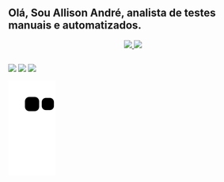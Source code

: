 ## Olá, Sou Allison André, analista de testes manuais e automatizados.
<div align="center">
  <a href="https://github.com/allison-alves">
  <img height="180em" src="https://github-readme-stats.vercel.app/api?username=allison-alves&show_icons=true&theme=dracula&include_all_commits=true&count_private=true"/>
  <img height="180em" src="https://github-readme-stats.vercel.app/api/top-langs/?username=allison-alves&layout=compact&langs_count=7&theme=dracula"/>
</div>

  
  ##
 
<div> 
  <a href="https://instagram.com/allison.andre2" target="_blank"><img src="https://img.shields.io/badge/-Instagram-%23E4405F?style=for-the-badge&logo=instagram&logoColor=white" target="_blank"></a>
  <a href = "mailto:allison.andre2@gmail.com"><img src="https://img.shields.io/badge/-Gmail-%23333?style=for-the-badge&logo=gmail&logoColor=white" target="_blank"></a>
  <a href="https://www.linkedin.com/in/allison-andre" target="_blank"><img src="https://img.shields.io/badge/-LinkedIn-%230077B5?style=for-the-badge&logo=linkedin&logoColor=white" target="_blank"></a> 
 
  ![Snake animation](https://github.com/rafaballerini/rafaballerini/blob/output/github-contribution-grid-snake.svg)
 
</div>
